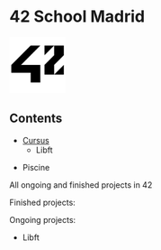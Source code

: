 # 42 School Madrid 
<img src="Resources/42_Logo.png" alt="42 Logo" width="100"/>

## Contents
* [Cursus](Cursus/)
  - Libft
- Piscine

All ongoing and finished projects in 42

Finished projects:


Ongoing projects:

- Libft
